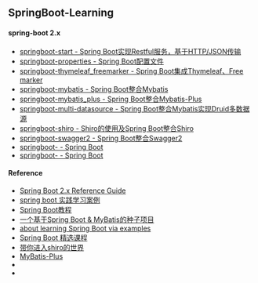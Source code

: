 ## SpringBoot-Learning

#### spring-boot 2.x
* [springboot-start - Spring Boot实现Restful服务，基于HTTP/JSON传输](https://github.com/ZzzLJ/SpringBoot-Learning/blob/master/springboot-start/README.md)
* [springboot-properties - Spring Boot配置文件](https://github.com/ZzzLJ/SpringBoot-Learning/blob/master/springboot-properties/README.md)
* [springboot-thymeleaf_freemarker - Spring Boot集成Thymeleaf、Free marker](https://github.com/ZzzLJ/SpringBoot-Learning/blob/master/thymeleaf_freemarker/README.md)
* [springboot-mybatis - Spring Boot整合Mybatis](https://github.com/ZzzLJ/SpringBoot-Learning/blob/master/springboot-mybatis/README.md)
* [springboot-mybatis_plus - Spring Boot整合Mybatis-Plus](https://github.com/ZzzLJ/SpringBoot-Learning/blob/master/springboot-mybatis_plus/README.md)
* [springboot-multi-datasource - Spring Boot整合Mybatis实现Druid多数据源](https://github.com/ZzzLJ/SpringBoot-Learning/blob/master/springboot-multi-datasource/README.md)
* [springboot-shiro - Shiro的使用及Spring Boot整合Shiro](https://github.com/ZzzLJ/SpringBoot-Learning/blob/master/springboot-shiro/README.md)
* [springboot-swagger2 - Spring Boot整合Swagger2](https://github.com/ZzzLJ/SpringBoot-Learning/blob/master/springboot-swagger2/README.md)
* [springboot- - Spring Boot](https://github.com/ZzzLJ/SpringBoot-Learning/blob/master/springboot-/README.md)
* [springboot- - Spring Boot](https://github.com/ZzzLJ/SpringBoot-Learning/blob/master/springboot-/README.md)

#### Reference
* [Spring Boot 2.x Reference Guide](https://docs.spring.io/spring-boot/docs/2.0.6.RELEASE/reference/htmlsingle/)
* [spring boot 实践学习案例](https://github.com/JeffLi1993/springboot-learning-example)
* [Spring Boot教程](https://github.com/dyc87112/SpringBoot-Learning)
* [一个基于Spring Boot & MyBatis的种子项目](https://github.com/lihengming/spring-boot-api-project-seed)
* [about learning Spring Boot via examples](https://github.com/ityouknow/spring-boot-examples)
* [Spring Boot 精选课程](https://github.com/ityouknow/spring-boot-leaning)
* [带你进入shiro的世界](https://blog.csdn.net/sihai12345/column/info/15160)
* [MyBatis-Plus](https://mp.baomidou.com/)
* []()
* []()
